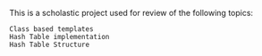 This is a scholastic project used for review of the following topics:

    Class based templates
    Hash Table implementation
    Hash Table Structure
